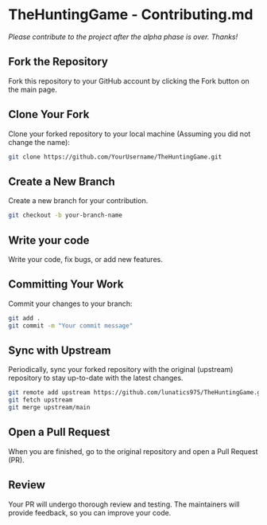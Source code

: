 # TheHuntingGame - Contributing.md

*Please contribute to the project after the alpha phase is over. Thanks!* <br>

## Fork the Repository

Fork this repository to your GitHub account by clicking the Fork button on the main page.

## Clone Your Fork

Clone your forked repository to your local machine (Assuming you did not change the name):

```bash
git clone https://github.com/YourUsername/TheHuntingGame.git
```

## Create a New Branch

Create a new branch for your contribution.

```bash
git checkout -b your-branch-name
```

## Write your code

Write your code, fix bugs, or add new features. 

## Committing Your Work

Commit your changes to your branch:

```bash
git add .
git commit -m "Your commit message"
```

## Sync with Upstream

Periodically, sync your forked repository with the original (upstream) repository to stay up-to-date with the latest changes.

```bash
git remote add upstream https://github.com/lunatics975/TheHuntingGame.git
git fetch upstream
git merge upstream/main
```

## Open a Pull Request

When you are finished, go to the original repository and open a Pull Request (PR).

## Review

Your PR will undergo thorough review and testing. The maintainers will provide feedback, so you can improve your code.

